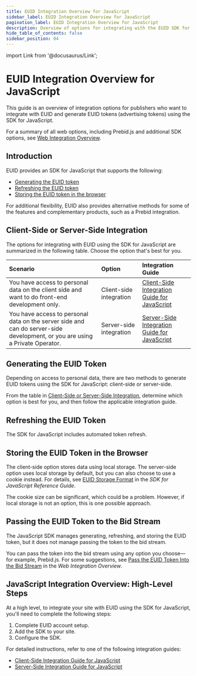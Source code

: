 ```yaml
---
title: EUID Integration Overview for JavaScript
sidebar_label: EUID Integration Overview for JavaScript
pagination_label: EUID Integration Overview for JavaScript
description: Overview of options for integrating with the EUID SDK for JavaScript as part of your EUID implementation.
hide_table_of_contents: false
sidebar_position: 04
---
```


import Link from '@docusaurus/Link';

# EUID Integration Overview for JavaScript

This guide is an overview of integration options for publishers who want to integrate with EUID and generate EUID tokens (advertising tokens) using the SDK for JavaScript.

For a summary of all web options, including Prebid.js and additional SDK options, see [Web Integration Overview](integration-options-publisher-web.md).

## Introduction

EUID provides an SDK for JavaScript that supports the following:

- [Generating the EUID token](#generating-the-euid-token)
- [Refreshing the EUID token](#refreshing-the-euid-token)
- [Storing the EUID token in the browser](#storing-the-euid-token-in-the-browser)

For additional flexibility, EUID also provides alternative methods for some of the features and complementary products, such as a Prebid integration.

## Client-Side or Server-Side Integration

The options for integrating with EUID using the SDK for JavaScript are summarized in the following table. Choose the option that's best for you.

| Scenario | Option | Integration Guide |
| :--- | :--- | :--- |
| You have access to personal data on the client side and want to do front-end development only. | Client-side integration | [Client-Side Integration Guide for JavaScript](publisher-client-side.md) |
| You have access to personal data on the server side and can do server-side development, or you are using a Private Operator. | Server-side integration | [Server-Side Integration Guide for JavaScript](integration-javascript-server-side.md) |

## Generating the EUID Token

Depending on access to personal data, there are two methods to generate EUID tokens using the SDK for JavaScript: client-side or server-side.

From the table in [Client-Side or Server-Side Integration](#client-side-or-server-side-integration), determine which option is best for you, and then follow the applicable integration guide.

## Refreshing the EUID Token

The SDK for JavaScript includes automated token refresh.

## Storing the EUID Token in the Browser
<!-- GWH check corresponding (not identical) section in integration-prebid.md, integration-prebid-client-side.md, integration-prebid-client-side.md, for consistency -->

The client-side option stores data using local storage. The server-side option uses local storage by default, but you can also choose to use a cookie instead. For details, see [EUID Storage Format](../sdks/client-side-identity.md#euid-storage-format) in the *SDK for JavaScript Reference Guide*.

The cookie size can be significant, which could be a problem. However, if local storage is not an option, this is one possible approach.

## Passing the EUID Token to the Bid Stream

The JavaScript SDK manages generating, refreshing, and storing the EUID token, but it does not manage passing the token to the bid stream.

You can pass the token into the bid stream using any option you choose&#8212;for example, Prebid.js. For some suggestions, see [Pass the EUID Token Into the Bid Stream](integration-options-publisher-web.md#pass-the-euid-token-into-the-bid-stream) in the *Web Integration Overview*.

## JavaScript Integration Overview: High-Level Steps

At a high level, to integrate your site with EUID using the SDK for JavaScript, you'll need to complete the following steps:

1. Complete EUID account setup.
1. Add the SDK to your site.
1. Configure the SDK.

For detailed instructions, refer to one of the following integration guides:

- [Client-Side Integration Guide for JavaScript](publisher-client-side.md)
- [Server-Side Integration Guide for JavaScript](integration-javascript-server-side.md)
